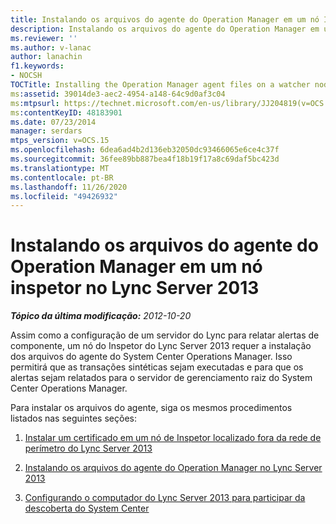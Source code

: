 ```yaml
---
title: Instalando os arquivos do agente do Operation Manager em um nó Inspetor
description: Instalando os arquivos do agente do Operation Manager em um nó inspetor.
ms.reviewer: ''
ms.author: v-lanac
author: lanachin
f1.keywords:
- NOCSH
TOCTitle: Installing the Operation Manager agent files on a watcher node
ms:assetid: 39014de3-aec2-4954-a148-64c9d0af3c04
ms:mtpsurl: https://technet.microsoft.com/en-us/library/JJ204819(v=OCS.15)
ms:contentKeyID: 48183901
ms.date: 07/23/2014
manager: serdars
mtps_version: v=OCS.15
ms.openlocfilehash: 6dea6ad4b2d136eb32050dc93466065e6ce4c37f
ms.sourcegitcommit: 36fee89bb887bea4f18b19f17a8c69daf5bc423d
ms.translationtype: MT
ms.contentlocale: pt-BR
ms.lasthandoff: 11/26/2020
ms.locfileid: "49426932"
---
```

# <a name="installing-the-operation-manager-agent-files-on-a-watcher-node-in-lync-server-2013"></a>Instalando os arquivos do agente do Operation Manager em um nó inspetor no Lync Server 2013

<div data-xmlns="http://www.w3.org/1999/xhtml">

<div class="topic" data-xmlns="http://www.w3.org/1999/xhtml" data-msxsl="urn:schemas-microsoft-com:xslt" data-cs="https://msdn.microsoft.com/">

<div data-asp="https://msdn2.microsoft.com/asp">



</div>

<div id="mainSection">

<div id="mainBody">

<span> </span>

_**Tópico da última modificação:** 2012-10-20_

Assim como a configuração de um servidor do Lync para relatar alertas de componente, um nó do Inspetor do Lync Server 2013 requer a instalação dos arquivos do agente do System Center Operations Manager. Isso permitirá que as transações sintéticas sejam executadas e para que os alertas sejam relatados para o servidor de gerenciamento raiz do System Center Operations Manager.

Para instalar os arquivos do agente, siga os mesmos procedimentos listados nas seguintes seções:

1.  [Instalar um certificado em um nó de Inspetor localizado fora da rede de perímetro do Lync Server 2013](lync-server-2013-installing-a-certificate-on-a-watcher-node-located-outside-the-perimeter-network.md)

2.  [Instalando os arquivos do agente do Operation Manager no Lync Server 2013](lync-server-2013-installing-the-operation-manager-agent-files.md)

3.  [Configurando o computador do Lync Server 2013 para participar da descoberta do System Center](lync-server-2013-configuring-the-lync-server-computer-to-participate-in-system-center-discovery.md)

</div>

<span> </span>

</div>

</div>

</div>

